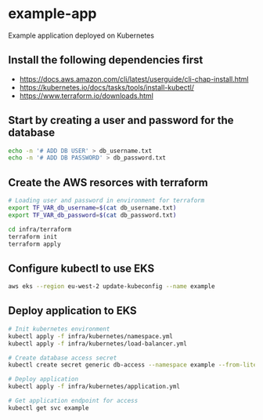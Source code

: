 # example-app
Example application deployed on Kubernetes

## Install the following dependencies first

* https://docs.aws.amazon.com/cli/latest/userguide/cli-chap-install.html
* https://kubernetes.io/docs/tasks/tools/install-kubectl/
* https://www.terraform.io/downloads.html 

## Start by creating a user and password for the database

```bash
echo -n '# ADD DB USER' > db_username.txt
echo -n '# ADD DB PASSWORD' > db_password.txt
```

## Create the AWS resorces with terraform

```bash
# Loading user and password in environment for terraform
export TF_VAR_db_username=$(cat db_username.txt)
export TF_VAR_db_password=$(cat db_password.txt)

cd infra/terraform
terraform init
terraform apply
```

## Configure kubectl to use EKS

```bash
aws eks --region eu-west-2 update-kubeconfig --name example
```

## Deploy application to EKS

```bash
# Init kubernetes environment
kubectl apply -f infra/kubernetes/namespace.yml
kubectl apply -f infra/kubernetes/load-balancer.yml

# Create database access secret
kubectl create secret generic db-access --namespace example --from-literal=username=$(cat db_username.txt) --from-literal=password=$(cat db_password.txt) --from-literal=address=$(cd infra/terraform && terraform output db-address)

# Deploy application
kubectl apply -f infra/kubernetes/application.yml

# Get application endpoint for access
kubectl get svc example
```

